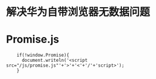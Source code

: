 # 解决华为自带浏览器无数据问题
# Promise.js

```
	if(!window.Promise){
	  document.writeln('<script src="/js/promise.js"'+'>'+'<'+'/'+'script>');
    }

```
